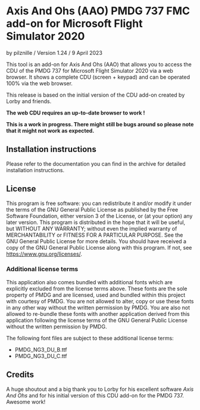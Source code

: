 # Axis And Ohs (AAO) PMDG 737 FMC add-on for Microsoft Flight Simulator 2020

by pilznille / Version 1.24 / 9 April 2023

This tool is an add-on for Axis And Ohs (AAO) that allows you to access the CDU of the PMDG 737 for Microsoft Flight Simulator 2020 via a web browser. It shows a complete CDU (screen + keypad) and can be operated 100% via the web browser.

This release is based on the initial version of the CDU add-on created by Lorby and friends.

**The web CDU requires an up-to-date browser to work !**

**This is a work in progress. There might still be bugs around so please note that it might not work as expected.**

## Installation instructions

Please refer to the documentation you can find in the archive for detailed installation instructions.

## License

This program is free software: you can redistribute it and/or modify it under the terms of the GNU General Public License as published by the Free Software Foundation, either version 3 of the License, or (at your option) any later version.
This program is distributed in the hope that it will be useful, but WITHOUT ANY WARRANTY; without even the implied warranty of MERCHANTABILITY or FITNESS FOR A PARTICULAR PURPOSE.  See the GNU General Public License for more details.
You should have received a copy of the GNU General Public License along with this program.  If not, see https://www.gnu.org/licenses/.

### Additional license terms

This application also comes bundled with additional fonts which are explicitly excluded from the license terms above. These fonts are the sole property of PMDG and are licensed, used and bundled within this project with courtesy of PMDG. You are not allowed to alter, copy or use these fonts in any other way without the written permission by PMDG. You are also not allowed to re-bundle these fonts with another application derived from this application following the license terms of the GNU General Public License without the written permission by PMDG.

The following font files are subject to these additional license terms:

* PMDG_NG3_DU_B.ttf
* PMDG_NG3_DU_C.ttf

## Credits

A huge shoutout and a big thank you to Lorby for his excellent software *Axis And Ohs* and for his initial version of this CDU add-on for the PMDG 737. Awesome work!
